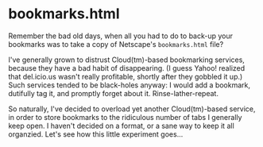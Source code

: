 bookmarks.html
==============

Remember the bad old days, when all you had to do to back-up your bookmarks was
to take a copy of Netscape's `bookmarks.html` file?

I've generally grown to distrust Cloud(tm)-based bookmarking services, because
they have a bad habit of disappearing.  (I guess Yahoo! realized that
del.icio.us wasn't really profitable, shortly after they gobbled it up.)  Such
services tended to be black-holes anyway: I would add a bookmark, dutifully tag
it, and promptly forget about it.  Rinse-lather-repeat.

So naturally, I've decided to overload yet another Cloud(tm)-based service, in
order to store bookmarks to the ridiculous number of tabs I generally keep
open.  I haven't decided on a format, or a sane way to keep it all organzied.
Let's see how this little experiment goes...
